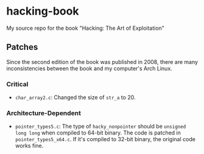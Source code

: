# hacking-book
My source repo for the book "Hacking: The Art of Exploitation"

## Patches
Since the second edition of the book was published in 2008, there are many inconsistencies between the book and my computer's Arch Linux.

### Critical
- `char_array2.c`: Changed the size of `str_a` to 20.

### Architecture-Dependent
- `pointer_types5.c`: The type of `hacky_nonpointer` should be `unsigned long long` when compiled to 64-bit binary. The code is patched in `pointer_types5_x64.c`. If it's compiled to 32-bit binary, the original code works fine.
